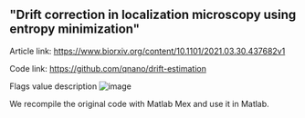  "Drift correction in localization microscopy using entropy minimization"
-----------------------------------------------------------------------------------------

Article link:
https://www.biorxiv.org/content/10.1101/2021.03.30.437682v1

Code link:
https://github.com/qnano/drift-estimation

Flags value description
![image](https://user-images.githubusercontent.com/50471267/137835457-f17cc455-f7d9-4cf8-be8d-ec15f1f42870.png)


We recompile the original code with Matlab Mex and use it in Matlab. 


